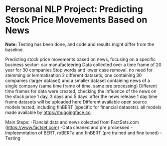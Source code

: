# Personal NLP Project: Predicting Stock Price Movements Based on News

**Note:** Testing has been done, and code and results might differ from the baseline.


Predicting stock price movements based on news, focusing on a specific business sector- car manufacteering
Data collected over a time frame of 20 year for 30 companies
Stop words and lower case removal. no need for stemming or lemmatization 
2 different datasets, one containing 30 companies (larger dataset) and a smaller dataset containing news of a single company (same time frame of time, same pre processing)
Different time frames for data were created, checking the influence of the news on the stock price 1 day, 3 days and 5 days, after the news release
1 day time frame datasets will be uploaded here
Different available open source models tested, including finBERT (specific for financial datasets). all models made available by https://huggingface.co


Main Steps:
-Fiancial data and news colected from FactSets.com (https://www.factset.com)
-Data cleaned and pre processed
-Impleemntation of BERT, roBERTa and finBERT (pre trained and fine tuned)
-Testing

